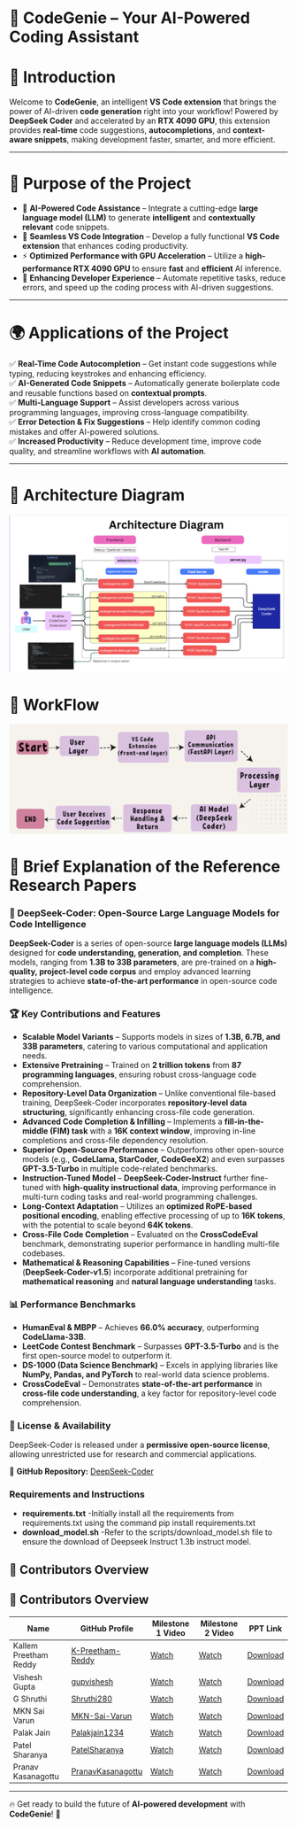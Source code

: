 # 🚀 CodeGenie – Your AI-Powered Coding Assistant  

# 📌 Introduction  
Welcome to **CodeGenie**, an intelligent **VS Code extension** that brings the power of AI-driven **code generation** right into your workflow! Powered by **DeepSeek Coder** and accelerated by an **RTX 4090 GPU**, this extension provides **real-time** code suggestions, **autocompletions**, and **context-aware snippets**, making development faster, smarter, and more efficient.  

---

# 🎯 Purpose of the Project  

- 🧠 **AI-Powered Code Assistance** – Integrate a cutting-edge **large language model (LLM)** to generate **intelligent** and **contextually relevant** code snippets.  
- 🔌 **Seamless VS Code Integration** – Develop a fully functional **VS Code extension** that enhances coding productivity.  
- ⚡ **Optimized Performance with GPU Acceleration** – Utilize a **high-performance RTX 4090 GPU** to ensure **fast** and **efficient** AI inference.  
- 🚀 **Enhancing Developer Experience** – Automate repetitive tasks, reduce errors, and speed up the coding process with AI-driven suggestions.  

---

# 🌍 Applications of the Project  

✅ **Real-Time Code Autocompletion** – Get instant code suggestions while typing, reducing keystrokes and enhancing efficiency.  
✅ **AI-Generated Code Snippets** – Automatically generate boilerplate code and reusable functions based on **contextual prompts**.  
✅ **Multi-Language Support** – Assist developers across various programming languages, improving cross-language compatibility.  
✅ **Error Detection & Fix Suggestions** – Help identify common coding mistakes and offer AI-powered solutions.  
✅ **Increased Productivity** – Reduce development time, improve code quality, and streamline workflows with **AI automation**.  

---


# 🚀 Architecture Diagram
![Architecture Diagram](images/ArchitectureDiagram.png)

# 🧠 WorkFlow
![Workflow](images/Workflow.png)
# 📖 Brief Explanation of the Reference Research Papers  

### 🔬 DeepSeek-Coder: Open-Source Large Language Models for Code Intelligence  

**DeepSeek-Coder** is a series of open-source **large language models (LLMs)** designed for **code understanding, generation, and completion**. These models, ranging from **1.3B to 33B parameters**, are pre-trained on a **high-quality, project-level code corpus** and employ advanced learning strategies to achieve **state-of-the-art performance** in open-source code intelligence.  

### 🏆 Key Contributions and Features  

- **Scalable Model Variants** – Supports models in sizes of **1.3B, 6.7B, and 33B parameters**, catering to various computational and application needs.  
- **Extensive Pretraining** – Trained on **2 trillion tokens** from **87 programming languages**, ensuring robust cross-language code comprehension.  
- **Repository-Level Data Organization** – Unlike conventional file-based training, DeepSeek-Coder incorporates **repository-level data structuring**, significantly enhancing cross-file code generation.  
- **Advanced Code Completion & Infilling** – Implements a **fill-in-the-middle (FIM) task** with a **16K context window**, improving in-line completions and cross-file dependency resolution.  
- **Superior Open-Source Performance** – Outperforms other open-source models (e.g., **CodeLlama, StarCoder, CodeGeeX2**) and even surpasses **GPT-3.5-Turbo** in multiple code-related benchmarks.  
- **Instruction-Tuned Model** – **DeepSeek-Coder-Instruct** further fine-tuned with **high-quality instructional data**, improving performance in multi-turn coding tasks and real-world programming challenges.  
- **Long-Context Adaptation** – Utilizes an **optimized RoPE-based positional encoding**, enabling effective processing of up to **16K tokens**, with the potential to scale beyond **64K tokens**.  
- **Cross-File Code Completion** – Evaluated on the **CrossCodeEval** benchmark, demonstrating superior performance in handling multi-file codebases.  
- **Mathematical & Reasoning Capabilities** – Fine-tuned versions (**DeepSeek-Coder-v1.5**) incorporate additional pretraining for **mathematical reasoning** and **natural language understanding** tasks.  

### 📊 Performance Benchmarks  

- **HumanEval & MBPP** – Achieves **66.0% accuracy**, outperforming **CodeLlama-33B**.  
- **LeetCode Contest Benchmark** – Surpasses **GPT-3.5-Turbo** and is the first open-source model to outperform it.  
- **DS-1000 (Data Science Benchmark)** – Excels in applying libraries like **NumPy, Pandas, and PyTorch** to real-world data science problems.  
- **CrossCodeEval** – Demonstrates **state-of-the-art performance** in **cross-file code understanding**, a key factor for repository-level code comprehension.  

### 📜 License & Availability  

DeepSeek-Coder is released under a **permissive open-source license**, allowing unrestricted use for research and commercial applications.  

🔗 **GitHub Repository:** [DeepSeek-Coder](https://github.com/deepseek-ai/DeepSeek-Coder)  


### Requirements and Instructions

- **requirements.txt** -Initially install all the requirements from requirements.txt using the command pip install requirements.txt
- **download_model.sh** -Refer to the scripts/download_model.sh file to ensure the download of Deepseek Instruct 1.3b instruct model.

## 👥 Contributors Overview

## 👥 Contributors Overview

| Name                   | GitHub Profile                                    | Milestone 1 Video                                           | Milestone 2 Video                                           | PPT Link                                                    |
|------------------------|---------------------------------------------------|-------------------------------------------------------------|-------------------------------------------------------------|-------------------------------------------------------------|
| Kallem Preetham Reddy | [K-Preetham-Reddy](https://github.com/K-Preetham-Reddy) | [Watch](https://www.youtube.com/watch?v=-OCLX3o41y0)        | [Watch](https://www.youtube.com/watch?v=hVD1DLjhYbA)        | [Download](<./docs/Preetham Reddy.pptx>)                   |
| Vishesh Gupta         | [gupvishesh](https://github.com/gupvishesh)       | [Watch](https://youtu.be/oYhpkxAc-kk?si=VOfd-vNPcvayipcp)   | [Watch](https://youtu.be/qfQvlAPucFQ?si=TxjmFHuLfITIvqRA)   | [Download](<./docs/Vishesh Gupta.pptx>)                    |
| G Shruthi             | [Shruthi280](https://github.com/Shruthi280)       | [Watch](https://youtu.be/TrgejCfHIYM)                       | [Watch](https://youtu.be/oybMNiyJBPY?si=bOqJ0DYzOvPlLwCf)   | [Download](<./docs/G Shruthi.pptx>)                        |
| MKN Sai Varun         | [MKN-Sai-Varun](https://github.com/MKN-Sai-Varun) | [Watch](https://youtu.be/5o33Pr5BzqI?si=QGFA3ZaWLsBPTrDi)   | [Watch](https://youtu.be/F1fAExhUPmc)                       | [Download](<./docs/MKN Sai Varun.pptx>)                    |
| Palak Jain            | [Palakjain1234](https://github.com/Palakjain1234) | [Watch](https://youtu.be/kSF9GxOHq9w?si=ig1mN9SizxQTVeCt)   | [Watch](https://youtu.be/rQvynFVxXBo?si=ba3N-jQ-v2J-Ucy4)   | [Download](<./docs/Palak Jain.pptx>)                       |
| Patel Sharanya        | [PatelSharanya](https://github.com/PatelSharanya) | [Watch](https://www.youtube.com/watch?v=MSq8f-T1dxw)        | [Watch](https://youtu.be/W9APGHYzkiA?si=QpCym8lWXqeqyGLB)   | [Download](<./docs/Patel Sharanya.pptx>)                   |
| Pranav Kasanagottu    | [PranavKasanagottu](https://github.com/PranavKasanagottu) | [Watch](https://www.youtube.com/watch?v=bbtxZsi9YKw)        | [Watch](https://youtu.be/fv_47feubUM)                       | [Download](<./docs/Pranav Kasanagottu.pptx>)               |


---
🔥 Get ready to build the future of **AI-powered development** with **CodeGenie**! 🚀  
